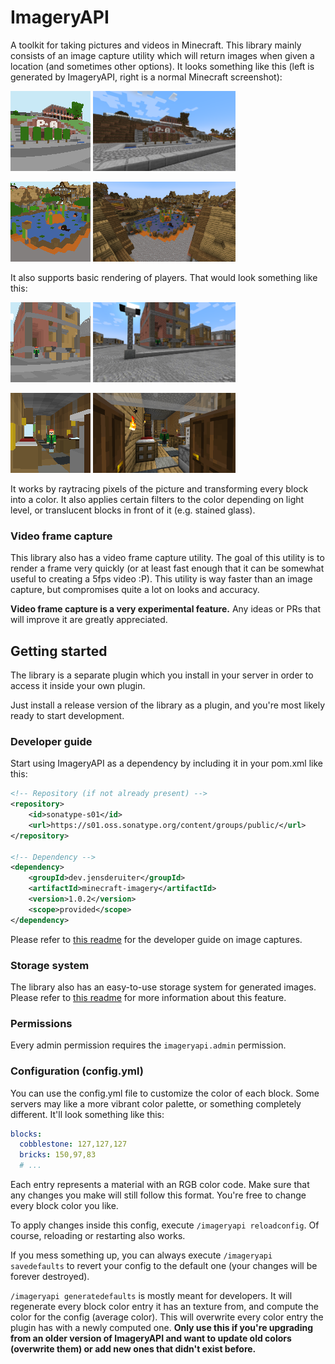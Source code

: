 # ImageryAPI
A toolkit for taking pictures and videos in Minecraft.
This library mainly consists of an image capture utility
which will return images when given a location (and sometimes other options).
It looks something like this (left is generated by ImageryAPI, right is a normal Minecraft screenshot):

![](media/examples/image1.png) <img src="media/examples/minecraft1.png" height="128"/>

![](media/examples/image4.png) <img src="media/examples/minecraft4.png" height="128"/>

It also supports basic rendering of players.
That would look something like this:

![](media/examples/image2.png) <img src="media/examples/minecraft2.png" height="128"/>

![](media/examples/image3.png) <img src="media/examples/minecraft3.png" height="128"/>

It works by raytracing pixels of the picture and transforming every block into a color.
It also applies certain filters to the color depending on light level,
or translucent blocks in front of it (e.g. stained glass).

### Video frame capture
This library also has a video frame capture utility.
The goal of this utility is to render a frame very quickly
(or at least fast enough that it can be somewhat useful to creating a 5fps video :P).
This utility is way faster than an image capture,
but compromises quite a lot on looks and accuracy.

**Video frame capture is a very experimental feature.**
Any ideas or PRs that will improve it are greatly appreciated.

## Getting started
The library is a separate plugin which you install in your server
in order to access it inside your own plugin.

Just install a release version of the library as a plugin,
and you're most likely ready to start development.

### Developer guide
Start using ImageryAPI as a dependency by including it in your pom.xml like this:
```xml
<!-- Repository (if not already present) -->
<repository>
    <id>sonatype-s01</id>
    <url>https://s01.oss.sonatype.org/content/groups/public/</url>
</repository>

<!-- Dependency -->
<dependency>
    <groupId>dev.jensderuiter</groupId>
    <artifactId>minecraft-imagery</artifactId>
    <version>1.0.2</version>
    <scope>provided</scope>
</dependency>
```
Please refer to [this readme](./src/main/java/dev/jensderuiter/minecraft_imagery/image/README.md)
for the developer guide on image captures.

### Storage system
The library also has an easy-to-use storage system for generated images.
Please refer to [this readme](./src/main/java/dev/jensderuiter/minecraft_imagery/storage/README.md)
for more information about this feature.

### Permissions
Every admin permission requires the `imageryapi.admin` permission.

### Configuration (config.yml)
You can use the config.yml file to customize the color of each block.
Some servers may like a more vibrant color palette, or something completely different.
It'll look something like this:
```yaml
blocks:
  cobblestone: 127,127,127
  bricks: 150,97,83
  # ...
```

Each entry represents a material with an RGB color code.
Make sure that any changes you make will still follow this format.
You're free to change every block color you like.

To apply changes inside this config, execute `/imageryapi reloadconfig`.
Of course, reloading or restarting also works.

If you mess something up, you can always execute `/imageryapi savedefaults`
to revert your config to the default one (your changes will be forever destroyed).

`/imageryapi generatedefaults` is mostly meant for developers.
It will regenerate every block color entry it has an texture from,
and compute the color for the config (average color).
This will overwrite every color entry the plugin has with a newly computed one.
**Only use this if you're upgrading from an older version of ImageryAPI
and want to update old colors (overwrite them) or add new ones that didn't exist before.**